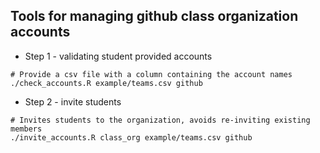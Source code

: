 ## Tools for managing github class organization accounts

* Step 1 - validating student provided accounts

```
# Provide a csv file with a column containing the account names
./check_accounts.R example/teams.csv github
```

* Step 2 - invite students

```
# Invites students to the organization, avoids re-inviting existing members
./invite_accounts.R class_org example/teams.csv github
```